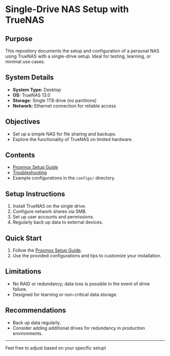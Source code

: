 # Single-Drive NAS Setup with TrueNAS

## Purpose
This repository documents the setup and configuration of a personal NAS using TrueNAS with a single-drive setup. Ideal for testing, learning, or minimal use cases.

## System Details
- **System Type:** Desktop
- **OS:** TrueNAS 13.0
- **Storage:** Single 1TB drive (no partitions)
- **Network:** Ethernet connection for reliable access

## Objectives
- Set up a simple NAS for file sharing and backups.
- Explore the functionality of TrueNAS on limited hardware.

## Contents
- [Proxmox Setup Guide](docs/proxmox-setup-guide.md)
- [Troubleshooting](docs/troubleshooting.md)
- Example configurations in the `configs/` directory.

## Setup Instructions
1. Install TrueNAS on the single drive.
2. Configure network shares via SMB.
3. Set up user accounts and permissions.
4. Regularly back up data to external devices.

## Quick Start
1. Follow the [Proxmox Setup Guide](docs/proxmox-setup-guide.md).
2. Use the provided configurations and tips to customize your installation.

## Limitations
- No RAID or redundancy; data loss is possible in the event of drive failure.
- Designed for learning or non-critical data storage.

## Recommendations
- Back up data regularly.
- Consider adding additional drives for redundancy in production environments.

---

Feel free to adjust based on your specific setup!
